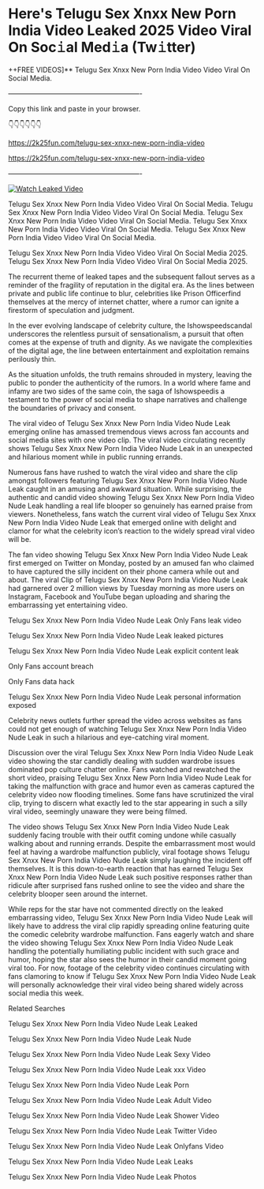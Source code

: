 # Here's Telugu Sex Xnxx New Porn India Video Leaked 2025 Video Viral On Soc𝚒al Med𝚒a (Tw𝚒tter)

++FREE VIDEOS]** Telugu Sex Xnxx New Porn India Video Video Viral On Social Media.

———————————————————-

Copy this link and paste in your browser.

👇👇👇👇👇👇

https://2k25fun.com/telugu-sex-xnxx-new-porn-india-video

https://2k25fun.com/telugu-sex-xnxx-new-porn-india-video

———————————————————-

[![Watch Leaked Video](https://miro.medium.com/v2/resize:fit:828/format:webp/1*cilzJN44JGOrTw9NJCrNHA.gif "Watch Leaked Video")](https://2k25fun.com/telugu-sex-xnxx-new-porn-india-video)

Telugu Sex Xnxx New Porn India Video Video Viral On Social Media. Telugu Sex Xnxx New Porn India Video Video Viral On Social Media. Telugu Sex Xnxx New Porn India Video Video Viral On Social Media. Telugu Sex Xnxx New Porn India Video Video Viral On Social Media. Telugu Sex Xnxx New Porn India Video Video Viral On Social Media.

Telugu Sex Xnxx New Porn India Video Video Viral On Social Media 2025. Telugu Sex Xnxx New Porn India Video Video Viral On Social Media 2025.

The recurrent theme of leaked tapes and the subsequent fallout serves as a reminder of the fragility of reputation in the digital era. As the lines between private and public life continue to blur, celebrities like Prison Officerfind themselves at the mercy of internet chatter, where a rumor can ignite a firestorm of speculation and judgment.

In the ever evolving landscape of celebrity culture, the Ishowspeedscandal underscores the relentless pursuit of sensationalism, a pursuit that often comes at the expense of truth and dignity. As we navigate the complexities of the digital age, the line between entertainment and exploitation remains perilously thin.

As the situation unfolds, the truth remains shrouded in mystery, leaving the public to ponder the authenticity of the rumors. In a world where fame and infamy are two sides of the same coin, the saga of Ishowspeedis a testament to the power of social media to shape narratives and challenge the boundaries of privacy and consent.

The viral video of Telugu Sex Xnxx New Porn India Video Nude Leak emerging online has amassed tremendous views across fan accounts and social media sites with one video clip. The viral video circulating recently shows Telugu Sex Xnxx New Porn India Video Nude Leak in an unexpected and hilarious moment while in public running errands.

Numerous fans have rushed to watch the viral video and share the clip amongst followers featuring Telugu Sex Xnxx New Porn India Video Nude Leak caught in an amusing and awkward situation. While surprising, the authentic and candid video showing Telugu Sex Xnxx New Porn India Video Nude Leak handling a real life blooper so genuinely has earned praise from viewers. Nonetheless, fans watch the current viral video of Telugu Sex Xnxx New Porn India Video Nude Leak that emerged online with delight and clamor for what the celebrity icon’s reaction to the widely spread viral video will be.

The fan video showing Telugu Sex Xnxx New Porn India Video Nude Leak first emerged on Twitter on Monday, posted by an amused fan who claimed to have captured the silly incident on their phone camera while out and about. The viral Clip of Telugu Sex Xnxx New Porn India Video Nude Leak had garnered over 2 million views by Tuesday morning as more users on Instagram, Facebook and YouTube began uploading and sharing the embarrassing yet entertaining video.

Telugu Sex Xnxx New Porn India Video Nude Leak Only Fans leak video

Telugu Sex Xnxx New Porn India Video Nude Leak leaked pictures

Telugu Sex Xnxx New Porn India Video Nude Leak explicit content leak

Only Fans account breach

Only Fans data hack

Telugu Sex Xnxx New Porn India Video Nude Leak personal information exposed

Celebrity news outlets further spread the video across websites as fans could not get enough of watching Telugu Sex Xnxx New Porn India Video Nude Leak in such a hilarious and eye-catching viral moment.

Discussion over the viral Telugu Sex Xnxx New Porn India Video Nude Leak video showing the star candidly dealing with sudden wardrobe issues dominated pop culture chatter online. Fans watched and rewatched the short video, praising Telugu Sex Xnxx New Porn India Video Nude Leak for taking the malfunction with grace and humor even as cameras captured the celebrity video now flooding timelines. Some fans have scrutinized the viral clip, trying to discern what exactly led to the star appearing in such a silly viral video, seemingly unaware they were being filmed.

The video shows Telugu Sex Xnxx New Porn India Video Nude Leak suddenly facing trouble with their outfit coming undone while casually walking about and running errands. Despite the embarrassment most would feel at having a wardrobe malfunction publicly, viral footage shows Telugu Sex Xnxx New Porn India Video Nude Leak simply laughing the incident off themselves. It is this down-to-earth reaction that has earned Telugu Sex Xnxx New Porn India Video Nude Leak such positive responses rather than ridicule after surprised fans rushed online to see the video and share the celebrity blooper seen around the internet.

While reps for the star have not commented directly on the leaked embarrassing video, Telugu Sex Xnxx New Porn India Video Nude Leak will likely have to address the viral clip rapidly spreading online featuring quite the comedic celebrity wardrobe malfunction. Fans eagerly watch and share the video showing Telugu Sex Xnxx New Porn India Video Nude Leak handling the potentially humiliating public incident with such grace and humor, hoping the star also sees the humor in their candid moment going viral too. For now, footage of the celebrity video continues circulating with fans clamoring to know if Telugu Sex Xnxx New Porn India Video Nude Leak will personally acknowledge their viral video being shared widely across social media this week.

Related Searches

Telugu Sex Xnxx New Porn India Video Nude Leak Leaked

Telugu Sex Xnxx New Porn India Video Nude Leak Nude

Telugu Sex Xnxx New Porn India Video Nude Leak Sexy Video

Telugu Sex Xnxx New Porn India Video Nude Leak xxx Video

Telugu Sex Xnxx New Porn India Video Nude Leak Porn

Telugu Sex Xnxx New Porn India Video Nude Leak Adult Video

Telugu Sex Xnxx New Porn India Video Nude Leak Shower Video

Telugu Sex Xnxx New Porn India Video Nude Leak Twitter Video

Telugu Sex Xnxx New Porn India Video Nude Leak Onlyfans Video

Telugu Sex Xnxx New Porn India Video Nude Leak Leaks

Telugu Sex Xnxx New Porn India Video Nude Leak Photos